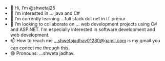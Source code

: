 - 👋 Hi, I’m @shwetaj25
- 👀 I’m interested in ... java and C#
- 🌱 I’m currently learning ...full stack dot net in IT prenur
- 💞️ I’m looking to collaborate on ... web development projects using C# and ASP.NET. I'm especially interested in software development and web development.
- 📫 How to reach me ...shwetajadhav01230@gamil.com is my gmail you can conect me through this.
- 😄 Pronouns: ...shweta jadhav.

<!---
shwetaj25/shwetaj25 is a ✨ special ✨ repository because its `README.md` (this file) appears on your GitHub profile.
You can click the Preview link to take a look at your changes.
--->
